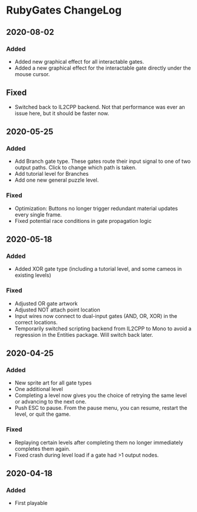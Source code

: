 # RubyGates ChangeLog

## 2020-08-02

### Added
* Added new graphical effect for all interactable gates.
* Added a new graphical effect for the interactable gate directly under the mouse cursor.

## Fixed
* Switched back to IL2CPP backend. Not that performance was ever an issue here, but it should be faster now.

## 2020-05-25

### Added
* Add Branch gate type. These gates route their input signal to one of two output paths. Click to change which path is taken.
* Add tutorial level for Branches
* Add one new general puzzle level.

### Fixed
* Optimization: Buttons no longer trigger redundant material updates every single frame.
* Fixed potential race conditions in gate propagation logic

## 2020-05-18

### Added
* Added XOR gate type (including a tutorial level, and some cameos in existing levels)

### Fixed
* Adjusted OR gate artwork
* Adjusted NOT attach point location
* Input wires now connect to dual-input gates (AND, OR, XOR) in the correct locations.
* Temporarily switched scripting backend from IL2CPP to Mono to avoid a regression in the Entities package. Will switch back later.

## 2020-04-25

### Added
* New sprite art for all gate types
* One additional level
* Completing a level now gives you the choice of retrying the same level or advancing to the next one.
* Push ESC to pause. From the pause menu, you can resume, restart the level, or quit the game.

### Fixed
* Replaying certain levels after completing them no longer immediately completes them again.
* Fixed crash during level load if a gate had >1 output nodes.

## 2020-04-18

### Added
* First playable